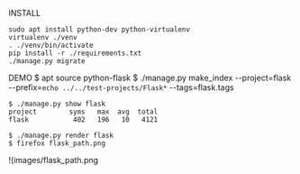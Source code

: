 INSTALL

    sudo apt install python-dev python-virtualenv
    virtualenv ./venv
    . ./venv/bin/activate
    pip install -r ./requirements.txt
    ./manage.py migrate


DEMO
    $ apt source python-flask
    $ ./manage.py make_index --project=flask \
    --prefix=`echo ../../test-projects/Flask*` --tags=flask.tags

    $ ./manage.py show flask
    project        syms   max  avg  total
    flask           402   196   10   4121

    $ ./manage.py render flask
    $ firefox flask_path.png

!(images/flask_path.png
